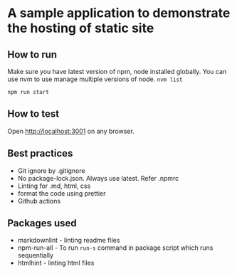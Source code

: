 # A sample application to demonstrate the hosting of static site

## How to run

Make sure you have latest version of npm, node installed globally.
You can use nvm to use manage multiple versions of node.
`nvm list`

`npm run start`

## How to test

Open <http://localhost:3001> on any browser.

## Best practices

- Git ignore by .gitignore
- No package-lock.json. Always use latest. Refer .npmrc
- Linting for .md, html, css
- format the code using prettier
- Github actions

## Packages used

- markdownlint - linting readme files
- npm-run-all - To run `run-s` command in package script which runs sequentially
- htmlhint - linting html files
